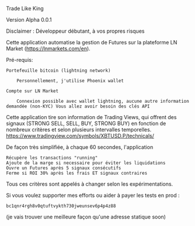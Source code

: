 Trade Like King

Version Alpha 0.0.1

Disclaimer : Développeur débutant, à vos propres risques

Cette application automatise la gestion de Futures sur la plateforme LN Market (https://lnmarkets.com/en).

Pré-requis:

    Portefeuille bitcoin (lightning network)

        Personnellement, j'utilise Phoenix wallet

    Compte sur LN Market

        Connexion possible avec wallet lightning, aucune autre information demandée (non-KYC) Vous allez avoir besoin des clés API

Cette application tire son information de Trading Views, qui offrent des signaux (STRONG SELL, SELL, BUY, STRONG BUY) en fonction de nombreux critères et selon plusieurs intervalles temporelles. https://www.tradingview.com/symbols/XBTUSD.P/technicals/

De façon très simplifiée, à chaque 60 secondes, l'application

    Récupère les transactions "running"
    Ajoute de la marge si necessaire pour éviter les liquidations
    Ouvre un Futures après 5 signaux consécutifs
    Ferme si ROI 30% après les frais ET signaux contraires

Tous ces critères sont appelés à changer selon les expérimentations.

Si vous voulez supporter mes efforts ou aider à payer les tests en prod :

    bc1qnr4rgh8v0qtuftvykth730jweunsev6p4p4z88

(je vais trouver une meilleure façon qu'une adresse statique soon)
